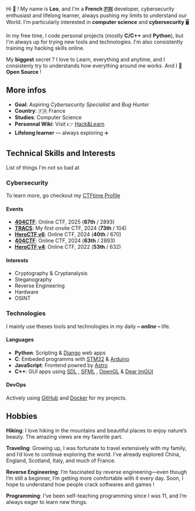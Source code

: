 <br>
<div class="text-md text-justify">
<p>Hi 👋 ! My name is <b>Leo</b>, and I'm a <b>French 🇫🇷</b> developer, cybersecurity enthusiast and lifelong learner, always pushing my limits to understand our World. I'm particularly interested in <b>computer science</b> and <b>cybersecurity</b> 🖥️ </p>
<p>
In my free time, I code personal projects (mostly <strong>C/C++</strong> and <strong>Python</strong>),
but I'm always up for trying new tools and technologies. I'm also consistently training my hacking skills online.
</p>
<p>
My <b>biggest</b> secret ? I love to Learn, everything and anytime, and I consistenly try to understands how everything around me works.
And I 💙 <b>Open Source</b> !
</p>
</div>

## More infos

- **Goal**: Aspiring *Cybersecurity Specialist* and *Bug Hunter*
- **Country**: 🇫🇷 France
- **Studies**: Computer Science
- **Personnal Wiki**: Visit 👉 [Hack&Learn](https://leoraclet.github.io/wiki)
- **Lifelong learner** — always exploring ✈️

## Technical Skills and Interests

List of things I'm not so bad at

### Cybersecurity

To learn more, go checkout my <a class="text-md hover:text-red-500 transition duration-300" target="_blank" href="https://ctftime.org/user/210334">CTFtime Profile</a>

#### Events

- [**404CTF**](https://www.404ctf.fr/ranking_2025.html): Online CTF, 2025 (**67th** / 2893)
- [**TRACS**](https://tracs.viarezo.fr/edition_results/show_student_ranking/2024/): My first onsite CTF, 2024 (**73th** / 104)
- [**HeroCTF v6**](https://ctftime.org/event/2496): Online CTF, 2024 (**40th** / 670)
- [**404CTF**](https://www.404ctf.fr/ranking_2024.html): Online CTF, 2024 (**63th** / 2893)
- [**HeroCTF v4**](https://ctftime.org/event/1663): Online CTF, 2022 (**53th** / 632)

#### Interests

- Cryptography & Cryptanalysis
- Steganography
- Reverse Engineering
- Hardware
- OSINT

### Technologies

I mainly use theses tools and technologies in my daily ***– online –*** life.

#### Languages

- **Python**: Scripting & [Django](https://www.djangoproject.com/) web apps
- **C**: Embeded programms with [STM32](https://www.st.com/) & [Arduino](https://www.arduino.cc/)
- **JavaScript**: Frontend powred by [Astro](https://astro.build/)
- **C++**: GUI apps using [SDL](https://www.libsdl.org/) , [SFML](https://www.sfml-dev.org/) , [OpenGL](https://www.opengl.org/) & [Dear ImGUI](https://github.com/ocornut/imgui)

#### DevOps

Actively using [GitHub](https://github.com/) and [Docker](https://www.docker.com/) for my projects.

## Hobbies

**Hiking**: I love hiking in the mountains and beautiful places to enjoy nature’s beauty. The amazing views are my favorite part.

**Traveling**: Growing up, I was fortunate to travel extensively with my family, and I’d love to continue exploring the world. I’ve already explored China, England, Scotland, Italy, and much of France.

**Reverse Engineering**: I’m fascinated by reverse engineering—even though I’m still a beginner, I’m getting more comfortable with it every day. Soon, I hope to understand how people crack softwares and games !

**Programming**: I’ve been self-teaching programming since I was 11, and I’m always eager to learn new things.
